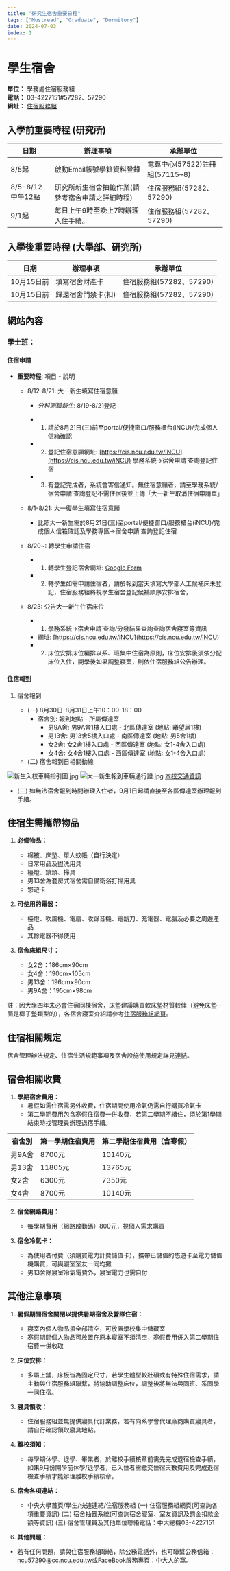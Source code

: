 ```yaml
---
title: "研究生宿舍重要日程"
tags: ["Mustread", "Graduate", "Dormitory"]
date: 2024-07-03
index: 1
---
```

# 學生宿舍 

**單位：** 學務處住宿服務組  
**電話：** 03-4227151#57282、57290  
**網址：** [住宿服務組](https://in.ncu.edu.tw/~ncu7221/OSDS/index.php)

## 入學前重要時程 (研究所)

| 日期        | 辦理事項                             | 承辦單位               |
| ----------- | ------------------------------------ | ---------------------- |
| 8/5起  | 啟動Email帳號學籍資料登錄    | 電算中心(57522)註冊組(57115~8) |
| 8/5-8/12中午12點      | 研究所新生宿舍抽籤作業(請參考宿舍申請之詳細時程)                | 住宿服務組(57282、57290)
| 9/1起        | 每日上午9時至晚上7時辦理入住手續。            | 住宿服務組(57282、57290)

## 入學後重要時程 (大學部、研究所)

| 日期        | 辦理事項                             | 承辦單位               |
| ----------- | ------------------------------------ | ---------------------- |
| 10月15日前  | 填寫宿舍財產卡    | 住宿服務組(57282、57290)|
| 10月15日前      | 歸還宿舍門禁卡(扣)                | 住宿服務組(57282、57290)

## 網站內容

### 學士班：

#### 住宿申請

- **重要時程**: 項目 - 說明

 
  - 8/12-8/21: 大一新生填寫住宿意願
    - *分科測驗新生*: 8/19-8/21登記

   
    - 1. 請於8月21日(三)前至portal/便捷窗口/服務櫃台(iNCU)/完成個人信箱確認

   
    - 2. 登記住宿意願網址: [https://cis.ncu.edu.tw/iNCU](https://cis.ncu.edu.tw/iNCU) 學務系統→宿舍申請˙查詢登記住宿
    - 3. 有登記完成者，系統會寄信通知。無住宿意願者，請至學務系統/宿舍申請˙查詢登記不需住宿後並上傳「大一新生取消住宿申請單」
  - 8/1-8/21: 大一復學生填寫住宿意願
    - 比照大一新生需於8月21日(三)至portal/便捷窗口/服務櫃台(iNCU)/完成個人信箱確認及學務專區→宿舍申請˙查詢登記住宿

 
  - 8/20~: 轉學生申請住宿
    - 1. 轉學生登記宿舍網址: [Google Form](https://docs.google.com/forms/d/e/1FAIpQLSdmAQADs-7vcQN1XYiL7Si-Spii2ryJdHDcs3jCav-V7MAwfw/viewform)
    - 2. 轉學生如需申請住宿者，請於報到當天填寫大學部人工候補床未登記，住宿服務組將視學生宿舍登記候補順序安排宿舍，
  - 8/23: 公告大一新生住宿床位
    - 1. 學務系統→宿舍申請˙查詢/分發結果查詢查詢宿舍寢室等資訊
    - 網址: [https://cis.ncu.edu.tw/iNCU](https://cis.ncu.edu.tw/iNCU)
    - 2. 床位安排床位編排以系、班集中住宿為原則，床位安排後須依分配床位入住，開學後如果調整寢室，則依住宿服務組公告辦理。

#### 住宿報到

1. 宿舍報到

  
   - (一) 8月30日-8月31日上午10：00-18：00
     - 宿舍別: 報到地點 - 所屬傳達室
       - 男9A舍: 男9A舍1樓入口處 - 北區傳達室 (地點: 曦望居1樓)
       - 男13舍: 男13舍5樓入口處 - 南區傳達室 (地點: 男5舍1樓)
       - 女2舍: 女2舍1樓入口處 - 西區傳達室 (地點: 女1-4舍入口處)
       - 女4舍: 女4舍1樓入口處 - 西區傳達室 (地點: 女1-4舍入口處)
   - (二) 宿舍報到日相關動線

![新生入校車輛指引圖.jpg](https://github.com/NCU-FRESH/2024-blog/blob/main/%E6%96%B0%E7%94%9F%E5%85%A5%E6%A0%A1%E8%BB%8A%E8%BC%9B%E6%8C%87%E5%BC%95%E5%9C%96/%E6%96%B0%E7%94%9F%E5%85%A5%E6%A0%A1%E8%BB%8A%E8%BC%9B%E6%8C%87%E5%BC%95%E5%9C%96.jpg?raw=true)
![大一新生報到車輛通行證.jpg](https://github.com/NCU-FRESH/2024-blog/blob/main/%E6%96%B0%E7%94%9F%E5%A0%B1%E5%88%B0%E8%BB%8A%E8%BC%9B%E9%80%9A%E8%A1%8C%E8%AD%89/%E6%96%B0%E7%94%9F%E5%A0%B1%E5%88%B0%E8%BB%8A%E8%BC%9B%E9%80%9A%E8%A1%8C%E8%AD%89.jpg?raw=true)
 [本校交通資訊](https://www.ncu.edu.tw/tw/pages/show.php?top=1&num=56)

  
   - (三) 如無法宿舍報到時間辦理入住者，9月1日起請直接至各區傳達室辦理報到手續。
## 住宿生需攜帶物品


1. **必備物品：**
   - 棉被、床墊、單人蚊帳（自行決定）
   - 日常用品及盥洗用具
   - 檯燈、鎖頭、掃具
   - 男13舍為套房式宿舍需自備衛浴打掃用具
   - 悠遊卡

2. **可使用的電器：**
   - 檯燈、吹風機、電扇、收錄音機、電鬍刀、充電器、電腦及必要之周邊產品
   - 其餘電器不得使用

3. **宿舍床組尺寸：**
   - 女2舍：186cm×90cm
   - 女4舍：190cm×105cm
   - 男13舍：196cm×90cm
   - 男9A舍：195cm×98cm

註：因大學四年未必會住宿同棟宿舍，床墊建議購買軟床墊材質較佳（避免床墊一面是椰子墊類型的），各宿舍寢室介紹請參考[住宿服務組網頁](https://in.ncu.edu.tw/~ncu7221/OSDS/dorm.php)。

## 住宿相關規定

宿舍管理辦法規定、住宿生活規範事項及宿舍設施使用規定詳見[連結](http://140.115.185.138/ncuosafresh/files/%E4%BD%8F%E5%AE%BF%E7%94%9F%E6%B4%BB%E8%A6%8F%E7%AF%84%E4%BA%8B%E9%A0%85%E5%8F%8A%E5%AE%BF%E8%88%8D%E8%A8%AD%E6%96%BD%E4%BD%BF%E7%94%A8%E8%A6%8F%E5%AE%9A.pdf)。

## 宿舍相關收費

1. **學期宿舍費用：**
   - 暑假如需住宿需另外收費，住宿期間使用冷氣仍需自行購買冷氣卡
   - 第二學期費用包含寒假住宿費一併收費，若第二學期不續住，須於第1學期結束時找管理員辦理退宿手續。


| 宿舍別   | 第一學期住宿費用 | 第二學期住宿費用（含寒假） |
| -------- | ---------------- | ------------------------ |
| 男9A舍   | 8700元          | 10140元                  |
| 男13舍   | 11805元         | 13765元                  |
| 女2舍    | 6300元          | 7350元                   |
| 女4舍    | 8700元          | 10140元                  |

2. **宿舍網路費用：**
   - 每學期費用（網路啟動碼）800元，視個人需求購買

3. **宿舍冷氣卡：**
   - 為使用者付費（須購買電力計費儲值卡），攜帶已儲值的悠遊卡至電力儲值機購買，可與寢室室友一同均攤
   - 男13舍除寢室冷氣電費外，寢室電力也需自付

## 其他注意事項

1. **暑假期間宿舍關閉以提供暑期宿舍及營隊住宿：**
   - 寢室內個人物品須全部清空，可放置學校集中儲藏室
   - 寒假期間個人物品可放置在原本寢室不須清空，寒假費用併入第二學期住宿費一併收取

2. **床位安排：**
   - 多屬上舖，床板皆為固定尺寸，若學生體型較壯碩或有特殊住宿需求，請主動與住宿服務組聯繫，將協助調整床位，調整後將無法與同班、系同學一同住宿。

3. **寢具領收：**
   - 住宿服務組並無提供寢具代訂業務，若有向系學會代理廠商購買寢具者，請自行確認領取寢具地點。

4. **離校須知：**
   - 每學期休學、退學、畢業者，於離校手續核章前需先完成退宿檢查手續，如果9月份開學前休學/退學者，已入住者需繳交住宿天數費用及完成退宿檢查手續才能辦理離校手續核章。

5. **宿舍各項連結：**
   - 中央大學首頁/學生/快速連結/住宿服務組
(一) 住宿服務組網頁(可查詢各項重要資訊)
(二) 宿舍抽籤系統(可查詢宿舍寢室、室友資訊及罰金扣款金額等資訊)
(三) 宿舍管理員及其他單位聯絡電話：中大總機03-4227151

6.  **其他問題：**
   - 若有任何問題，請與住宿服務組聯絡，除公務電話外，也可聯繫公務信箱：[ncu57290@cc.ncu.edu.tw](mailto:ncu57290@cc.ncu.edu.tw)或FaceBook服務專頁：中大人的窩。

